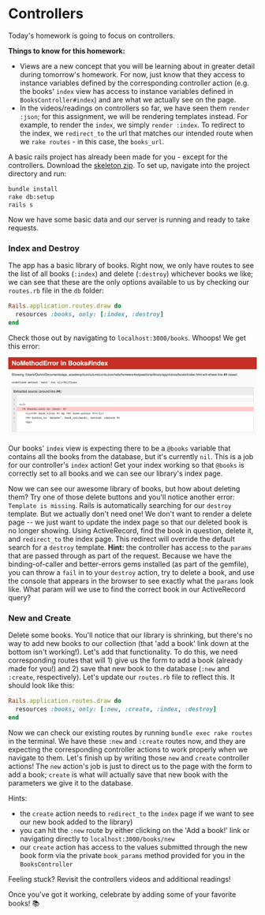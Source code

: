 # Controllers

Today's homework is going to focus on controllers.

**Things to know for this homework:**
- Views are a new concept that you will be learning about in greater detail during tomorrow's homework. For now, just know that they access to instance variables defined by the corresponding controller action (e.g. the books' `index` view has access to instance variables defined in `BooksController#index`) and are what we actually see on the page.
- In the videos/readings on controllers so far, we have seen them `render :json`; for this assignment, we will be rendering templates instead. For example, to render the `index`, we simply `render :index`. To redirect to the index, we `redirect_to` the url that matches our intended route when we `rake routes` - in this case, the `books_url`.

A basic rails project has already been made for you - except for the controllers. Download the [skeleton zip][skeleton]. To set up, navigate into the project directory and run:
```
bundle install
rake db:setup
rails s
```
Now we have some basic data and our server is running and ready to take requests.

### Index and Destroy

The app has a basic library of books. Right now, we only have routes to see the list of all books (`:index`) and delete (`:destroy`) whichever books we like; we can see that these are the only options available to us by checking our `routes.rb` file in the `db` folder:

```ruby
Rails.application.routes.draw do
  resources :books, only: [:index, :destroy]
end
```

Check those out by navigating to `localhost:3000/books`. Whoops! We get this error:

![image of index error](./index_error.png)

Our books' `index` view is expecting there to be a `@books` variable that contains all the books from the database, but it's currently `nil`. This is a job for our controller's `index` action! Get your index working so that `@books` is correctly set to all books and we can see our library's index page.

Now we can see our awesome library of books, but how about deleting them? Try one of those delete buttons and you'll notice another error: `Template is missing`. Rails is automatically searching for our `destroy` template. But we actually don't need one! We don't want to render a delete page -- we just want to update the index page so that our deleted book is no longer showing. Using ActiveRecord, find the book in question, delete it, and `redirect_to` the index page. This redirect will override the default search for a `destroy` template. **Hint:** the controller has access to the `params` that are passed through as part of the request. Because we have the binding-of-caller and better-errors gems installed (as part of the gemfile), you can throw a `fail` in to your `destroy` action, try to delete a book, and use the console that appears in the browser to see exactly what the `params` look like. What param will we use to find the correct book in our ActiveRecord query?

### New and Create

Delete some books. You'll notice that our library is shrinking, but there's no way to add new books to our collection (that 'add a book' link down at the bottom isn't working!). Let's add that functionality. To do this, we need corresponding routes that will 1) give us the form to add a book (already made for you!) and 2) save that new book to the database (`:new` and `:create`, respectively). Let's update our `routes.rb` file to reflect this. It should look like this:

```ruby
Rails.application.routes.draw do
  resources :books, only: [:new, :create, :index, :destroy]
end
```

Now we can check our existing routes by running `bundle exec rake routes` in the terminal. We have these `:new` and `:create` routes now, and they are expecting the corresponding controller actions to work properly when we navigate to them. Let's finish up by writing those `new` and `create` controller actions! The `new` action's job is just to direct us to the page with the form to add a book; `create` is what will actually save that new book with the parameters we give it to the database.

Hints:
- the `create` action needs to `redirect_to` the `index` page if we want to see our new book added to the library)
- you can hit the `:new` route by either clicking on the 'Add a book!' link or navigating directly to `localhost:3000/books/new`
- our `create` action has access to the values submitted through the new book form via the private `book_params` method provided for you in the `BooksController`

Feeling stuck? Revisit the controllers videos and additional readings!

Once you've got it working, celebrate by adding some of your favorite books! :books:

[controlla-by-drake]: https://soundcloud.com/octobersveryown/drake-controlla
[skeleton]: ./library.zip?raw=true
